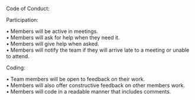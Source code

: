 Code of Conduct:

Participation:

• Members will be active in meetings. \
• Members will ask for help when they need it. \
• Members will give help when asked. \
• Members will notify the team if they will arrive late to a meeting or unable to attend.

Coding:

• Team members will be open to feedback on their work.\
• Members will also offer constructive feedback on other members work.\
• Members will code in a readable manner that includes comments.
